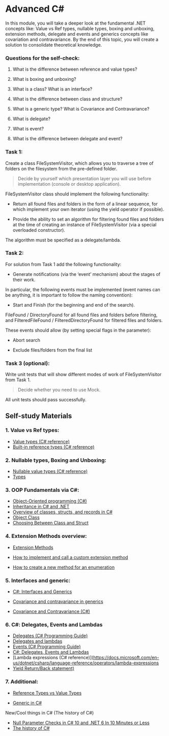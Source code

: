 # Advanced C#

In this module, you will take a deeper look at the fundamental .NET concepts like: Value vs Ref types, nullable types, boxing and unboxing, extension methods, delegate and events and generics concepts like covariation and contravariance. By the end of this topic, you will create a solution to consolidate theoretical knowledge.

### Questions for the self-check:

1. What is the difference between reference and value types? 

2. What is boxing and unboxing? 

3. What is a class? What is an interface? 

4. What is the difference between class and structure? 

5. What is a generic type? What is Covariance and Contravariance? 

6. What is delegate? 

7. What is event? 

8. What is the difference between delegate and event? 

### Task 1:

Create a class FileSystemVisitor, which allows you to traverse a tree of folders on the filesystem from the pre-defined folder. 

> Decide by yourself which presentation layer you will use before implementation (console or desktop application). 

FileSystemVisitor class should implement the following functionality: 

* Return all found files and folders in the form of a linear sequence, for which implement your own iterator (using the yield operator if possible). 

* Provide the ability to set an algorithm for filtering found files and folders at the time of creating an instance of FileSystemVisitor (via a special overloaded constructor). 

The algorithm must be specified as a delegate/lambda. 

### Task 2: 

For solution from Task 1 add the following functionality: 

* Generate notifications (via the ‘event’ mechanism) about the stages of their work. 

In particular, the following events must be implemented (event names can be anything, it is important to follow the naming convention): 

* Start and Finish (for the beginning and end of the search). 

FileFound / DirectoryFound for all found files and folders before filtering, and FilteredFileFound / FilteredDirectoryFound for filtered files and folders. 

These events should allow (by setting special flags in the parameter): 

* Abort search 

* Exclude files/folders from the final list 

### Task 3 (optional): 

Write unit tests that will show different modes of work of FileSystemVisitor from Task 1.  

> Decide whether you need to use Mock. 

All unit tests should pass successfully.

## Self-study Materials

### 1. Value vs Ref types:

* [Value types (C# reference)](https://docs.microsoft.com/en-us/dotnet/csharp/language-reference/builtin-types/value-types)
* [Built-in reference types (C# reference)](https://docs.microsoft.com/en-us/dotnet/csharp/language-reference/builtin-types/reference-types)

 

### 2. Nullable types, Boxing and Unboxing:

* [Nullable value types (C# reference)](https://docs.microsoft.com/en-us/dotnet/csharp/language-reference/builtin-types/nullable-value-types) 
* [Types](https://docs.microsoft.com/en-us/dotnet/csharp/language-reference/language-specification/types#boxing-and-unboxing)

 

### 3. OOP Fundamentals via C#:

* [Object-Oriented programming (C#)](https://docs.microsoft.com/en-us/dotnet/csharp/fundamentals/tutorials/oop)
* [Inheritance in C# and .NET](https://docs.microsoft.com/en-us/dotnet/csharp/fundamentals/tutorials/inheritance) 
* [Overview of classes, structs, and records in C#](https://docs.microsoft.com/en-us/dotnet/csharp/fundamentals/object-oriented)
* [Object Class](https://docs.microsoft.com/en-us/dotnet/api/system.object)
* [Choosing Between Class and Struct](https://docs.microsoft.com/en-us/dotnet/standard/design-guidelines/choosing-between-class-and-struct)


### 4. Extension Methods overview:

* [Extension Methods](https://docs.microsoft.com/en-us/dotnet/csharp/programming-guide/classes-and-structs/extension-methods)

* [How to implement and call a custom extension method](https://docs.microsoft.com/en-us/dotnet/csharp/programming-guide/classes-and-structs/how-to-implement-and-call-a-custom-extension-method)

* [How to create a new method for an enumeration](https://docs.microsoft.com/en-us/dotnet/csharp/programming-guide/classes-and-structs/how-to-create-a-new-method-for-an-enumeration)
 
### 5. Interfaces and generic:

* [C#: Interfaces and Generics](https://www.linkedin.com/learning/c-sharp-interfaces-and-generics-14335425/learning-c-sharp-interfaces-and-generics?u=2113185) 

* [Covariance and contravariance in generics](https://docs.microsoft.com/en-us/dotnet/standard/generics/covariance-and-contravariance)

* [Covariance and Contravariance (C#)](https://docs.microsoft.com/en-us/dotnet/csharp/programming-guide/concepts/covariance-contravariance)


### 6. C#: Delegates, Events and Lambdas


* [Delegates (C# Programming Guide)](https://docs.microsoft.com/en-us/dotnet/csharp/programming-guide/delegates)
* [Delegates and lambdas](https://docs.microsoft.com/en-us/dotnet/standard/delegates-lambdas)
* [Events (C# Programming Guide)](https://docs.microsoft.com/en-us/dotnet/csharp/programming-guide/events)
* [C#: Delegates, Events and Lambdas](https://www.linkedin.com/learning/c-sharp-delegates-events-and-lambdas)
* [Lambda expressions (C# reference)](https://docs.microsoft.com/en-us/dotnet/csharp/language-reference/operators/lambda-expressions  
* [Yield Return/Back statement)](https://docs.microsoft.com/en-us/dotnet/csharp/language-reference/keywords/yield)

### 7. Additional: 


* [Reference Types vs Value Types ](https://github.com/sidristij/dotnetbook/blob/master/book/en/ReferenceTypesVsValueTypes.md)
 
* [Generic in C#](https://www.linkedin.com/learning/using-generics-in-c-sharp/using-generics-to-make-your-code-safer-and-more-valuable?u=2113185)
 

New/Cool things in C# (The history of C#) 
* [Null Parameter Checks in C# 10 and .NET 6 In 10 Minutes or Less](https://www.youtube.com/watch?v=230zlnKkl3A)
* [The history of C#](https://docs.microsoft.com/en-us/dotnet/csharp/whats-new/csharp-version-history)
